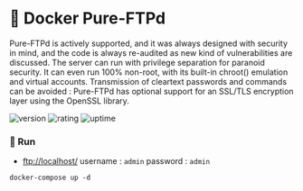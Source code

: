 # 🎉 Docker Pure-FTPd

Pure-FTPd is actively supported, and it was always designed with security in mind, and the code is always re-audited as new kind of vulnerabilities are discussed.
The server can run with privilege separation for paranoid security. It can even run 100% non-root, with its built-in chroot() emulation and virtual accounts.
Transmission of cleartext passwords and commands can be avoided : Pure-FTPd has optional support for an SSL/TLS encryption layer using the OpenSSL library.

![version](https://img.shields.io/badge/version-1.0-blue)
![rating](https://img.shields.io/badge/rating-★★★★★-yellow)
![uptime](https://img.shields.io/badge/uptime-100%25-brightgreen)

### 🥈 Run

- [ftp://localhost/](ftp://localhost/) username : `admin` password : `admin`

```shell
docker-compose up -d
```
